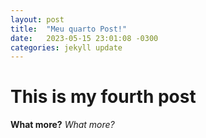 ```yaml
---
layout: post
title:  "Meu quarto Post!"
date:   2023-05-15 23:01:08 -0300
categories: jekyll update
---
```

# This is my fourth post

**What more?**
*What more?*
